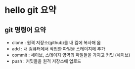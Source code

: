# hello git 요약

## git 명령어 요약

- clone : 원격 저장소(github)를 내 컴에 복사해 옴
- add : 내 컴퓨터에서 작업한 파일을 스테이지에 추가
- commit : 세이브, 스테이지 영역의 파일들을 가지고 커밋 (세이브)
- push : 커밋들을 원격 저장소에 업로드
